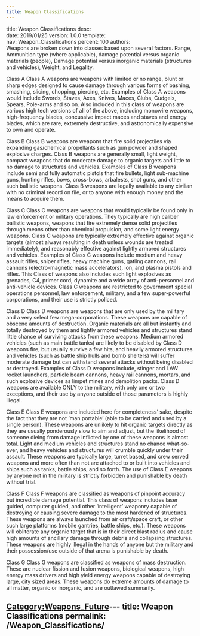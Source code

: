 ```yaml
---
title: Weapon Classifications
---
```


title:		Weapon Classifications
desc:		
date:		2019/01/25
version:	1.0.0
template:	
nav:		Weapon_Classifications
percent:	100
authors:	
Weapons are broken down into classes based upon several factors. Range,
Ammunition type (where applicable), damage potential versus organic
materials (people), Damage potential versus inorganic materials
(structures and vehicles), Weight, and Legality.

Class A Class A weapons are weapons with limited or no range, blunt or
sharp edges designed to cause damage through various forms of bashing,
smashing, slicing, chopping, piercing, etc. Examples of Class A weapons
would include Swords, Staves, Axes, Knives, Maces, Clubs, Cudgels,
Spears, Pole-arms and so on. Also included in this class of weapons are
various high tech versions of all of the above, including monowire
weapons, high-frequency blades, concussive impact maces and staves and
energy blades, which are rare, extremely destructive, and astronomically
expensive to own and operate.

Class B Class B weapons are weapons that fire solid projectiles via
expanding gas/chemical propellants such as gun powder and shaped
explosive charges. Class B weapons are generally small, light weight,
compact weapons that do moderate damage to organic targets and little to
no damage to structures and vehicles. Examples of Class B weapons
include semi and fully automatic pistols that fire bullets, light
sub-machine guns, hunting rifles, bows, cross-bows, arbalests, shot
guns, and other such ballistic weapons. Class B weapons are legally
available to any civilian with no criminal record on file, or to anyone
with enough money and the means to acquire them.

Class C Class C weapons are weapons that would typically be found only
in law enforcement or military operations. They typically are high
caliber ballistic weapons, weapons that fire extremely dense solid
projectiles through means other than chemical propulsion, and some light
energy weapons. Class C weapons are typically extremely effective
against organic targets (almost always resulting in death unless wounds
are treated immediately), and reasonably effective against lightly
armored structures and vehicles. Examples of Class C weapons include
medium and heavy assault rifles, sniper rifles, heavy machine guns,
gatling cannons, rail cannons (electro-magnetic mass accelerators), ion,
and plasma pistols and rifles. This Class of weapons also includes such
light explosives as grenades, C4, primer cord, dynamite and a wide array
of anti-personnel and anti-vehicle devices. Class C weapons are
restricted to government special operations personnel, law enforcement,
military, and a few super-powerful corporations, and their use is
strictly policed.

Class D Class D weapons are weapons that are only used by the military
and a very select few mega-corporations. These weapons are capable of
obscene amounts of destruction. Organic materials are all but instantly
and totally destroyed by them and lightly armored vehicles and
structures stand little chance of surviving attacks from these weapons.
Medium armored vehicles (such as main battle tanks) are likely to be
disabled by Class D weapons fire, but usually survive a few hits, and
heavily armored structures and vehicles (such as battle ship hulls and
bomb shelters) will suffer moderate damage but can withstand several
attacks without being disabled or destroyed. Examples of Class D weapons
include, stinger and LAW rocket launchers, particle beam cannons, heavy
rail cannons, mortars, and such explosive devices as limpet mines and
demolition packs. Class D weapons are available ONLY to the military,
with only one or two exceptions, and their use by anyone outside of
those parameters is highly illegal.

Class E Class E weapons are included here for completeness’ sake,
despite the fact that they are not ‘man portable’ (able to be carried
and used by a single person). These weapons are unlikely to hit organic
targets directly as they are usually ponderously slow to aim and adjust,
but the likelihood of someone dieing from damage inflicted by one of
these weapons is almost total. Light and medium vehicles and structures
stand no chance what-so-ever, and heavy vehicles and structures will
crumble quickly under their assault. These weapons are typically large,
turret based, and crew served weapons and more often than not are
attached to or built into vehicles and ships such as tanks, battle
ships, and so forth. The use of Class E weapons by anyone not in the
military is strictly forbidden and punishable by death without trial.

Class F Class F weapons are classified as weapons of pinpoint accuracy
but incredible damage potential. This class of weapons includes laser
guided, computer guided, and other ‘intelligent’ weaponry capable of
destroying or causing severe damage to the most hardened of structures.
These weapons are always launched from air craft/space craft, or other
such large platforms (mobile gantries, battle ships, etc.). These
weapons will obliterate any organic target that is in their direct blast
radius and cause high amounts of ancillary damage through debris and
collapsing structures. These weapons are highly illegal in the hands of
anyone but the military and their possession/use outside of that arena
is punishable by death.

Class G Class G weapons are classified as weapons of mass destruction.
These are nuclear fission and fusion weapons, biological weapons, high
energy mass drivers and high yield energy weapons capable of destroying
large, city sized areas. These weapons do extreme amounts of damage to
all matter, organic or inorganic, and are outlawed summarily.

[Category:Weapons_Future](Category:Weapons_Future "wikilink")---
title: Weapon Classifications
permalink: /Weapon_Classifications/
---

